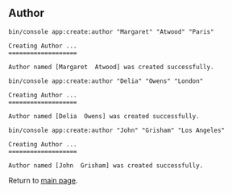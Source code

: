 Author
------

```
bin/console app:create:author "Margaret" "Atwood" "Paris"

Creating Author ...
===================

Author named [Margaret  Atwood] was created successfully.
```

```
bin/console app:create:author "Delia" "Owens" "London"

Creating Author ...
===================

Author named [Delia  Owens] was created successfully.
```

```
bin/console app:create:author "John" "Grisham" "Los Angeles"

Creating Author ...
===================

Author named [John  Grisham] was created successfully.
```

Return to [main page](../../../README.md).
